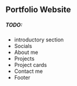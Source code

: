 ## Portfolio Website

##### TODO:

- introductory section
- Socials
- About me
- Projects
- Project cards
- Contact me
- Footer

